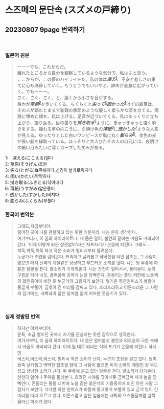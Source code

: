 # 스즈메의 문단속 (スズメの戸締り)
## 20230807 9page 번역하기


<br>

### 일본어 원문
> ーーーでも、これからだ。<br>
> 離れたところから自分を観察しているような気分で、私はふと思う。<br>
> ここからが、この夢のハイライトだ。私の体は***凍え***<sup>[1](#ft_1)</sup>、不安と悲しさの果てに心も麻痺していく。もうどうでもいいやと、諦めが全身に広がっていく。でもーーー。<br>
> さく、さく、さく、と、遠くから小さな音がする。<br>
> 誰かが***草原***<sup>[2](#ft_2)</sup>を歩いてくる。ちくちくと***尖って***<sup>[3](#ft_3)</sup>***固かった***<sup>[4](#ft_4)</sup>はずの雑草は、その人が踏むとまるで新録の季節のような優しく柔らかな音を立てる。両膝に埋めた顔を、私は上げる。足音が近づいてくる。私はゆっくりと立ち上がり、振り返る。目の曇りを***拭き取る***<sup>[5](#ft_5)</sup>ように、ぎゅっぎゅっと強く瞬きをする。揺れる草の向こうに、夕焼け色の***薄紙***<sup>[6](#ft_6)</sup>に***透かした***<sup>[7](#ft_7)</sup>ような人影が見える。ゆったりとした白いワンピースが風に丸く***膨らみ***<sup>[8](#ft_8)</sup>、金色の光が長い髪を縁取っている。ほっそりと大人びたその人の口元には、夜明けの細い月みたいに薄くカープした笑みがある。

<a name="ft_1">1</a>:　凍える(ここえる)얼다<br>
<a name="ft_2">2</a>: 草原(そうげん)초원<br>
<a name="ft_3">3</a>: 尖る(とがる)뾰족해지다,신경이 날카로워지다<br>
<a name="ft_4">4</a>: 固い(かたい)딱딱하다<br>
<a name="ft_5">5</a>: 拭き取る(ふきとる)닦아내다<br>
<a name="ft_6">6</a>: 薄紙(うすがみ)얇은종이<br>
<a name="ft_7">7</a>: 透かした(すかした)비치다<br>
<a name="ft_8">8</a>: 膨らみ(ふくらみ)부풀다<br>


 ### 한국어 번역본
> 그래도,지금부터야.<br>
> 떨어진 곳이 나를 관찰하고 있는 듯한 기분이라, 나는 문득 생각한다.<br>
> 여기부터가, 이 꿈의 하이라이트다. 내 몸은 얼어, 불안의 끝에는 마음도 마비되어 간다. '이제 어떻게 되든 상관없어'라는 자포자기가 온몸에 퍼진다. 그래도...<br>
> 싹둑,싹둑,싹둑 하고 작은 소리가 멀리서부터 들려온다.<br>
> 누군가가 초원을 걸어온다. 뾰족하고 날카롭고 딱딱했을 터인 잡초는, 그 사람이 밟으면 마치 신록의 계절같은 상냥하고 부드러운 소리를 낸다. 나는 양 무릎에 파묻은 얼굴을 든다. 발소리가 가까워온다. 나는 천천히 일어서서, 돌아본다. 눈의 구름을 닦아 내듯, 꿈뻑꿈뻑 강하게 눈을 깜빡인다. 흔들리는 풀의 저편에 노을색의 얇은종이에 비친 듯 누군가의 그림자가 보인다. 헐거운 하얀원피스가 바람에 둥글게 부풀어, 금빛이 긴 머리를 감싸고 있다. 호리호리하고 어른스러운 그 사람의 입가에는, 새벽녘의 얇은 달처럼 얇게 커브한 웃음기가 있다.
<br>

### 실제 정발된 번역
> 하지만 이제부터야.<br>
> 문득, 조금 떨어진 곳에서 자기를 관찰하는 듯한 감각으로 생각한다.<br>
> 여기서부턱, 이 꿈의 하이라이트야. 내 몸은 얼어붙고 불안과 외로움의 극한 속에서 마음도 마비되어 간다. 이제 될 대로 되라는 식의 포기가 온몸에 퍼진다. 하지만...<br>
> 바스락,바스락,바스락, 멀리서 작은 소리가 난다.
> 누군가 초원을 걷고 있다. 뾰족뾰족 날카롭고 딱딱한 잡초일 텐데 그 사람이 밟으면 마치 신록의 계절인 양 부드럽고 상냥한 소리가 난다. 두 무릎에 묻고 있던 얼굴을 든다. 발소리가 다가온다. 천천히 일어나 주위를 둘러본다. 흐려진 시야를 닦아내듯 끔뻑끔뻑 세게 눈을 깜빡인다. 흔들리는 풀들 너머에 노을 같은 붉은색의 기름종이에 비친 듯한 사람 그림자가 보인다. 넉넉한 하얀 원피스가 바람에 동그랗게 부풀어 있고 금색 빛이 긴 머리를 따라 흐르고 있다. 어른스럽고 얇은 입술에는 새벽의 으스름달처럼 살짝 올라간 미소가 있다.